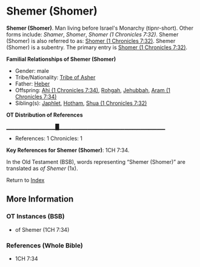 # Shemer (Shomer)
**Shemer (Shomer)**. 
Man living before Israel's Monarchy (tipnr-short). 
Other forms include: 
*Shamer*, *Shomer*, *Shomer (1 Chronicles 7:32)*. 
Shemer (Shomer) is also referred to as: 
[Shomer (1 Chronicles 7:32)](Shomer.2.md). 
Shemer (Shomer) is a subentry. The primary entry is 
[Shomer (1 Chronicles 7:32)](Shomer.2.md). 




**Familial Relationships of Shemer (Shomer)**


* Gender: male
* Tribe/Nationality: [Tribe of Asher](../../../groups/md/acai/Asher.md)
* Father: [Heber](Heber.md)
* Offspring: [Ahi (1 Chronicles 7:34)](Ahi.2.md), [Rohgah](Rohgah.md), [Jehubbah](Jehubbah.md), [Aram (1 Chronicles 7:34)](Aram.3.md)
* Sibling(s): [Japhlet](Japhlet.md), [Hotham](Hotham.md), [Shua (1 Chronicles 7:32)](Shua.2.md)


**OT Distribution of References**

▁▁▁▁▁▁▁▁▁▁▁▁█▁▁▁▁▁▁▁▁▁▁▁▁▁▁▁▁▁▁▁▁▁▁▁▁▁▁
* References: 1 Chronicles: 1



**Key References for Shemer (Shomer)**: 
1CH 7:34. 


In the Old Testament (BSB), words representing “Shemer (Shomer)” are translated as 
*of Shemer* (1x). 




Return to [Index](00-Index.md)

## More Information

### OT Instances (BSB)

* of Shemer (1CH 7:34)



### References (Whole Bible)

* 1CH 7:34



